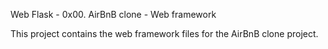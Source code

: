 Web Flask - 0x00. AirBnB clone - Web framework

This project contains the web framework files for the AirBnB clone project.
